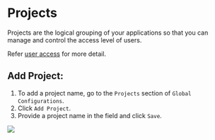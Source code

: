 # Projects

Projects are the logical grouping of your applications so that you can manage and control the access level of users. 

Refer [user access](../global-configurations/authorization/user-access.md) for more detail.

## Add Project:

1. To add a project name, go to the `Projects` section of `Global Configurations`. 
2. Click `Add Project`.
3. Provide a project name in the field and click `Save`.

![](https://devtron-public-asset.s3.us-east-2.amazonaws.com/images/global-configurations/projects/global-configs-projects.jpg)



